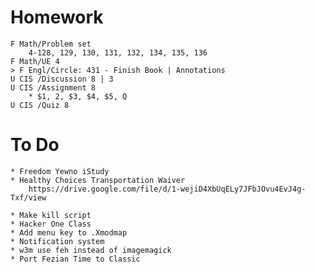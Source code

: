 # Homework

    F Math/Problem set
        4-128, 129, 130, 131, 132, 134, 135, 136
    F Math/UE 4
    > F Engl/Circle: 431 - Finish Book | Annotations
    U CIS /Discussion 8 | 3
    U CIS /Assignment 8
        * $1, 2, $3, $4, $5, Q
    U CIS /Quiz 8

# To Do

    * Freedom Yewno iStudy
    * Healthy Choices Transportation Waiver
        https://drive.google.com/file/d/1-wejiD4XbUqELy7JFbJOvu4EvJ4g-Txf/view

    * Make kill script
    * Hacker One Class
    * Add menu key to .Xmodmap
    * Notification system
    * w3m use feh instead of imagemagick
    * Port Fezian Time to Classic
